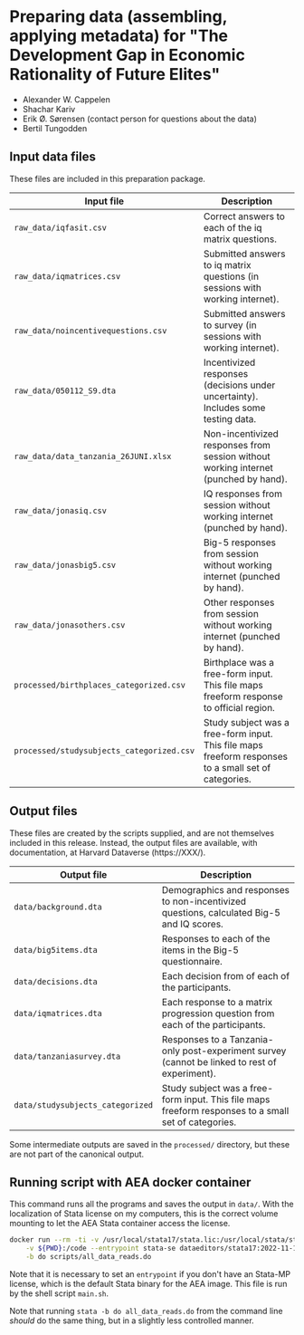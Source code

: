 # Preparing data (assembling, applying metadata) for "The Development Gap in Economic Rationality of Future Elites"

- Alexander W. Cappelen
- Shachar Kariv
- Erik Ø. Sørensen (contact person for questions about the data)
- Bertil Tungodden



## Input data files

These files are included in this preparation package.

| Input file | Description |
| --- | --- |
| `raw_data/iqfasit.csv` | Correct answers to each of the iq matrix questions. |
| `raw_data/iqmatrices.csv` | Submitted answers to iq matrix questions (in sessions with working internet). |
| `raw_data/noincentivequestions.csv` | Submitted answers to survey (in sessions with working internet). |
| `raw_data/050112_S9.dta` | Incentivized responses (decisions under uncertainty). Includes some testing data. |
| `raw_data/data_tanzania_26JUNI.xlsx` | Non-incentivized responses from session without working internet (punched by hand). |
| `raw_data/jonasiq.csv` | IQ responses from session without working internet (punched by hand). |
| `raw_data/jonasbig5.csv` | Big-5 responses from session without working internet (punched by hand). |
| `raw_data/jonasothers.csv` | Other responses from session without working internet (punched by hand). |
| `processed/birthplaces_categorized.csv` | Birthplace was a free-form input. This file maps freeform response to official region. |
| `processed/studysubjects_categorized.csv` | Study subject was a free-form input. This file maps freeform responses to a small set of categories. |

## Output files

These files are created by the scripts supplied, and are not themselves included
in this release. Instead, the output files are available, with documentation,
at Harvard Dataverse (https://XXX/).


| Output file | Description |
| --- | --- |
| `data/background.dta` | Demographics and responses to non-incentivized questions, calculated Big-5 and IQ scores. |
| `data/big5items.dta`  | Responses to each of the items in the Big-5 questionnaire. |
| `data/decisions.dta`  | Each decision from of each of the participants. |
| `data/iqmatrices.dta` | Each response to a matrix progression question from each of the participants. |
| `data/tanzaniasurvey.dta` | Responses to a Tanzania-only post-experiment survey (cannot be linked to rest of experiment). |
| `data/studysubjects_categorized` | Study subject was a free-form input. This file maps freeform responses to a small set of categories. |

Some intermediate outputs are saved in the  `processed/` directory, but these
are not part of the canonical output.

## Running script with AEA docker container

This command runs all the programs and saves the output in `data/`.
With the localization of Stata license on my computers, this is the
correct volume mounting to let the AEA Stata container access the license.

```sh
docker run --rm -ti -v /usr/local/stata17/stata.lic:/usr/local/stata/stata.lic \
    -v ${PWD}:/code --entrypoint stata-se dataeditors/stata17:2022-11-15 \
    -b do scripts/all_data_reads.do
```

Note that it is necessary to set an `entrypoint` if you don't have an Stata-MP license,
which is the default Stata binary for the AEA image.
This file is run by the shell script `main.sh`.

Note that running `stata -b do all_data_reads.do` from the command line
*should* do the same thing, but in a slightly less controlled manner.
